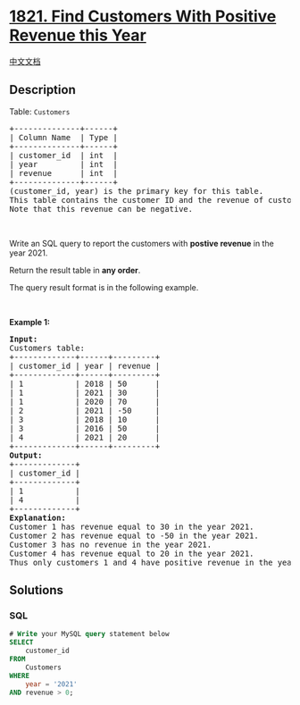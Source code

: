 # [1821. Find Customers With Positive Revenue this Year](https://leetcode.com/problems/find-customers-with-positive-revenue-this-year)

[中文文档](/solution/1800-1899/1821.Find%20Customers%20With%20Positive%20Revenue%20this%20Year/README.md)

## Description

<p>Table: <code>Customers</code></p>

<pre>
+--------------+------+
| Column Name  | Type |
+--------------+------+
| customer_id  | int  |
| year         | int  |
| revenue      | int  |
+--------------+------+
(customer_id, year) is the primary key for this table.
This table contains the customer ID and the revenue of customers in different years.
Note that this revenue can be negative.
</pre>

<p>&nbsp;</p>

<p>Write an SQL query to report the customers with <strong>postive revenue</strong> in the year 2021.</p>

<p>Return the result table in <strong>any order</strong>.</p>

<p>The query result format is in the following example.</p>

<p>&nbsp;</p>
<p><strong class="example">Example 1:</strong></p>

<pre>
<strong>Input:</strong> 
Customers table:
+-------------+------+---------+
| customer_id | year | revenue |
+-------------+------+---------+
| 1           | 2018 | 50      |
| 1           | 2021 | 30      |
| 1           | 2020 | 70      |
| 2           | 2021 | -50     |
| 3           | 2018 | 10      |
| 3           | 2016 | 50      |
| 4           | 2021 | 20      |
+-------------+------+---------+
<strong>Output:</strong> 
+-------------+
| customer_id |
+-------------+
| 1           |
| 4           |
+-------------+
<strong>Explanation:</strong> 
Customer 1 has revenue equal to 30 in the year 2021.
Customer 2 has revenue equal to -50 in the year 2021.
Customer 3 has no revenue in the year 2021.
Customer 4 has revenue equal to 20 in the year 2021.
Thus only customers 1 and 4 have positive revenue in the year 2021.
</pre>

## Solutions

<!-- tabs:start -->

### **SQL**

```sql
# Write your MySQL query statement below
SELECT
    customer_id
FROM
    Customers
WHERE
    year = '2021'
AND revenue > 0;
```

<!-- tabs:end -->
